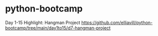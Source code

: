 # python-bootcamp

Day 1-15 Highlight:
   Hangman Project https://github.com/elliavill/python-bootcamp/tree/main/day1to15/d7-hangman-project 
   
